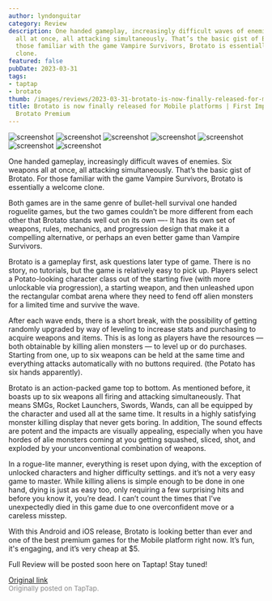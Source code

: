 ```yaml
---
author: lyndonguitar
category: Review
description: One handed gameplay, increasingly difficult waves of enemies. Six weapons
  all at once, all attacking simultaneously. That’s the basic gist of Brotato. For
  those familiar with the game Vampire Survivors, Brotato is essentially a welcome
  clone.
featured: false
pubDate: 2023-03-31
tags:
- taptap
- brotato
thumb: /images/reviews/2023-03-31-brotato-is-now-finally-released-for-mobile-platforms--first-impressions---brotato-premium-0.avif
title: Brotato is now finally released for Mobile platforms | First Impressions -
  Brotato Premium
---
```


<div class="gallery">
  <img src="/images/reviews/2023-03-31-brotato-is-now-finally-released-for-mobile-platforms--first-impressions---brotato-premium-0.avif" alt="screenshot" />
  <img src="/images/reviews/2023-03-31-brotato-is-now-finally-released-for-mobile-platforms--first-impressions---brotato-premium-1.avif" alt="screenshot" />
  <img src="/images/reviews/2023-03-31-brotato-is-now-finally-released-for-mobile-platforms--first-impressions---brotato-premium-2.avif" alt="screenshot" />
  <img src="/images/reviews/2023-03-31-brotato-is-now-finally-released-for-mobile-platforms--first-impressions---brotato-premium-3.avif" alt="screenshot" />
  <img src="/images/reviews/2023-03-31-brotato-is-now-finally-released-for-mobile-platforms--first-impressions---brotato-premium-4.avif" alt="screenshot" />
  <img src="/images/reviews/2023-03-31-brotato-is-now-finally-released-for-mobile-platforms--first-impressions---brotato-premium-5.avif" alt="screenshot" />
  <img src="/images/reviews/2023-03-31-brotato-is-now-finally-released-for-mobile-platforms--first-impressions---brotato-premium-6.avif" alt="screenshot" />
</div>

One handed gameplay, increasingly difficult waves of enemies. Six weapons all at once, all attacking simultaneously. That’s the basic gist of Brotato. For those familiar with the game Vampire Survivors, Brotato is essentially a welcome clone.

Both games are in the same genre of bullet-hell survival one handed roguelite games, but the two games couldn’t be more different from each other that Brotato stands well out on its own —- It has its own set of weapons, rules, mechanics, and progression design that make it a compelling alternative, or perhaps an even better game than Vampire Survivors.

Brotato is a gameplay first, ask questions later type of game. There is no story, no tutorials, but the game is relatively easy to pick up. Players select a Potato-looking character class out of the starting five (with more unlockable via progression), a starting weapon, and then unleashed upon the rectangular combat arena where they need to fend off alien monsters for a limited time and survive the wave.

After each wave ends, there is a short break, with the possibility of getting randomly upgraded by way of leveling to increase stats and purchasing to acquire weapons and items. This is as long as players have the resources — both obtainable by killing alien monsters — to level up or do purchases. Starting from one, up to six weapons can be held at the same time and everything attacks automatically with no buttons required. (the Potato has six hands apparently).

Brotato is an action-packed game top to bottom. As mentioned before, it boasts up to six weapons all firing and attacking simultaneously. That means SMGs, Rocket Launchers, Swords, Wands, can all be equipped by the character and used all at the same time. It results in a highly satisfying monster killing display that never gets boring. In addition, The sound effects are potent and the impacts are visually appealing, especially when you have hordes of alie monsters coming at you getting squashed, sliced, shot, and exploded by your unconventional combination of weapons.

In a rogue-lite manner, everything is reset upon dying, with the exception of unlocked characters and higher difficulty settings. and it’s not a very easy game to master. While killing aliens is simple enough to be done in one hand, dying is just as easy too, only requiring a few surprising hits and before you know it, you’re dead. I can’t count the times that I’ve unexpectedly died in this game due to one overconfident move or a careless misstep.

With this Android and iOS release, Brotato is looking better than ever and one of the best premium games for the Mobile platform right now. It’s fun, it's engaging, and it’s very cheap at $5.

Full Review will be posted soon here on Taptap! Stay tuned!

[Original link](https://www.taptap.io/post/4955890)<br><span style="font-size: 0.95em; color: #888;">Originally posted on TapTap.</span>